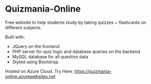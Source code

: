 # Quizmania-Online

Free website to help students study by taking quizzes + flashcards on different subjects.

Built with: 

- JQuery on the frontend
- PHP server for quiz logic and database queries on the backend
- MySQL database for all question data
- Styled using Bootstrap.

Hosted on Azure Cloud. Try Here: https://quizmania-online.azurewebsites.net
